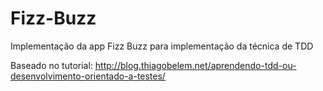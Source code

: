 # Fizz-Buzz
Implementação da app Fizz Buzz para implementação da técnica de TDD

Baseado no tutorial: http://blog.thiagobelem.net/aprendendo-tdd-ou-desenvolvimento-orientado-a-testes/
